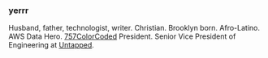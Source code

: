 ### yerrr

Husband, father, technologist, writer. Christian. Brooklyn born. Afro-Latino. AWS Data Hero. [757ColorCoded](https://757colorcoded.org) President. Senior Vice President of Engineering at [Untapped](https://untapped.io).
